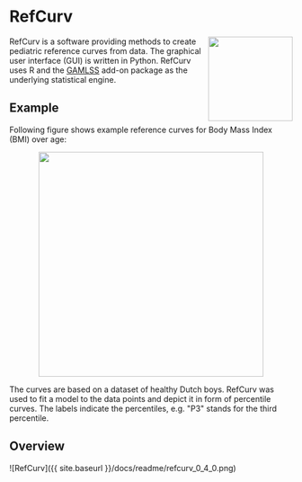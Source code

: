 # RefCurv

<img align="right" src="{{ site.baseurl }}/logo/refcurv_logo.png" width=150px>

RefCurv is a software providing methods to create pediatric reference curves from data. The graphical user interface (GUI) is written in Python. RefCurv uses R and the [GAMLSS](https://en.wikipedia.org/wiki/Generalized_additive_model_for_location,_scale_and_shape) add-on package as the underlying statistical engine.

## Example

Following figure shows example reference curves for Body Mass Index (BMI) over age:

<p align="center">
<img src={{ site.baseurl }}/docs/readme/bmi_example.png width=400px>
</p>

The curves are based on a dataset of healthy Dutch boys.
RefCurv was used to fit a model to the data points and depict it in form of percentile curves. The labels indicate the percentiles, e.g. "P3" stands for the third percentile.

## Overview

![RefCurv]({{ site.baseurl }}/docs/readme/refcurv_0_4_0.png)
